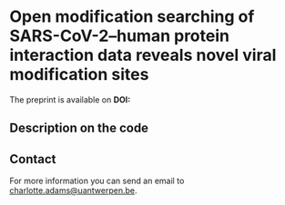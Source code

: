 Open modification searching of SARS-CoV-2–human protein interaction data reveals novel viral modification sites
========

The preprint is available on **DOI:** 

Description on the code
-------


Contact
-------

For more information you can send an email to <charlotte.adams@uantwerpen.be>.
